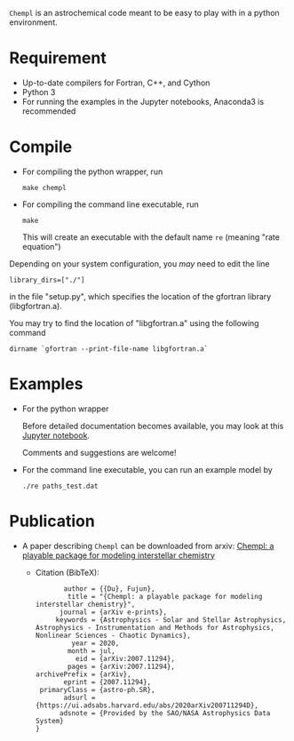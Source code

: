 `Chempl` is an astrochemical code meant to be easy to play with in a python environment.

# Requirement

- Up-to-date compilers for Fortran, C++, and Cython
- Python 3
- For running the examples in the Jupyter notebooks, Anaconda3 is recommended

# Compile

- For compiling the python wrapper, run

    `make chempl`

- For compiling the command line executable, run

    `make`

  This will create an executable with the default name `re` (meaning "rate equation")

Depending on your system configuration, you _may_ need to edit the line

    library_dirs=["./"]

in the file "setup.py", which specifies the location of the gfortran library (libgfortran.a).

You may try to find the location of "libgfortran.a" using the following command

    dirname `gfortran --print-file-name libgfortran.a`


# Examples

- For the python wrapper

  Before detailed documentation becomes available, you may look at this [Jupyter notebook](https://github.com/fjdu/chempl/blob/master/Examples-2020-07-19.ipynb).

  Comments and suggestions are welcome!

- For the command line executable, you can run an example model by

    `./re paths_test.dat`

# Publication

- A paper describing `Chempl` can be downloaded from arxiv:
  [Chempl: a playable package for modeling interstellar chemistry](https://arxiv.org/abs/2007.11294)
  - Citation (BibTeX):

    ```@ARTICLE{2020arXiv200711294D,
           author = {{Du}, Fujun},
            title = "{Chempl: a playable package for modeling interstellar chemistry}",
          journal = {arXiv e-prints},
         keywords = {Astrophysics - Solar and Stellar Astrophysics, Astrophysics - Instrumentation and Methods for Astrophysics, Nonlinear Sciences - Chaotic Dynamics},
             year = 2020,
            month = jul,
              eid = {arXiv:2007.11294},
            pages = {arXiv:2007.11294},
    archivePrefix = {arXiv},
           eprint = {2007.11294},
     primaryClass = {astro-ph.SR},
           adsurl = {https://ui.adsabs.harvard.edu/abs/2020arXiv200711294D},
          adsnote = {Provided by the SAO/NASA Astrophysics Data System}
    }
    ```

